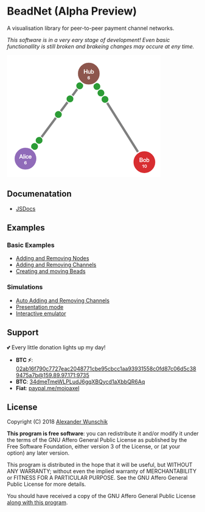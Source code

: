 # BeadNet (Alpha Preview)
A visualisation library for peer-to-peer payment channel networks.

*This software is in a very eary stage of development! Even basic functionallity is still broken and brakeing changes may occure at eny time.*

![basic beadnet chart](./beadnet.gif)

## Documenatation
* [JSDocs](./docs/)

## Examples

### Basic Examples
* [Adding and Removing Nodes](./examples/basic/nodes.html)
* [Adding and Removing Channels](./examples/basic/channels.html)
* [Creating and moving Beads](./examples/basic/beads.html)

### Simulations
* [Auto Adding and Removing Channels](./examples/simulations/channels.html)
* [Presentation mode](./examples/simulations/presentation.html)
* [Interactive emulator](./examples/simulations/emulator.html)

## Support

💕 Every little donation lights up my day!
* **BTC ⚡**:	[02ab16f790c7727eac2048771cbe95cbcc1aa93931558c0fd87c06d5c389475a7b@159.89.97.171:9735](https://1ml.com/node/02ab16f790c7727eac2048771cbe95cbcc1aa93931558c0fd87c06d5c389475a7b)
* **BTC**:	[34dmeTmeWLPLudJ6gqXBQycd1aXbbQR6Aq](https://blockchain.info/de/address/34dmeTmeWLPLudJ6gqXBQycd1aXbbQR6Aq)
* **Fiat**: [paypal.me/mojoaxel](https://www.paypal.me/mojoaxel)

## License

Copyright (C) 2018 [Alexander Wunschik](//github.com/mojoaxel)

**This program is free software**: you can redistribute it and/or modify it under the terms of the GNU Affero General Public License as published by the Free Software Foundation, either version 3 of the License, or (at your option) any later version.

This program is distributed in the hope that it will be useful, but WITHOUT ANY WARRANTY; without even the implied warranty of MERCHANTABILITY or FITNESS FOR A PARTICULAR PURPOSE. See the GNU Affero General Public License for more details.

You should have received a copy of the GNU Affero General Public License [along with this program](LICENSE).